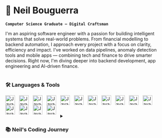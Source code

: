 # 🖖 Neil Bouguerra

**`Computer Science Graduate – Digital Craftsman`**

I'm an aspiring software engineer with a passion for building intelligent systems that solve real-world problems. From financial modelling to backend automation, I approach every project with a focus on clarity, efficiency and impact.
I've worked on data pipelines, anomaly detection tools and mobile apps — combining tech and finance to drive smarter decisions. Right now, I'm diving deeper into backend development, app engineering and AI-driven finance.

#

### 🛠️ Languages & Tools

<img align="left" alt="Java" width="30px" style="padding-right:10px;" src="https://cdn.jsdelivr.net/gh/devicons/devicon@latest/icons/java/java-original.svg" />
<img align="left" alt="Java" width="30px" style="padding-right:10px;" src="https://cdn.jsdelivr.net/gh/devicons/devicon@latest/icons/spring/spring-original.svg" />
<img align="left" alt="Java" width="30px" style="padding-right:10px;" src="https://cdn.jsdelivr.net/gh/devicons/devicon@latest/icons/python/python-original.svg" />
<img align="left" alt="Java" width="30px" style="padding-right:10px;" src="https://cdn.jsdelivr.net/gh/devicons/devicon@latest/icons/microsoftsqlserver/microsoftsqlserver-original.svg" />
<img align="left" alt="Java" width="30px" style="padding-right:10px;" src="https://cdn.jsdelivr.net/gh/devicons/devicon@latest/icons/typescript/typescript-original.svg" />
<img align="left" alt="Java" width="30px" style="padding-right:10px;" src="https://cdn.jsdelivr.net/gh/devicons/devicon@latest/icons/html5/html5-original.svg" />
<img align="left" alt="Java" width="30px" style="padding-right:10px;" src="https://cdn.jsdelivr.net/gh/devicons/devicon@latest/icons/css3/css3-original.svg" />
<img align="left" alt="Java" width="30px" style="padding-right:10px;" 
src="https://cdn.jsdelivr.net/gh/devicons/devicon@latest/icons/javascript/javascript-original.svg" />
<img align="left" alt="Java" width="30px" style="padding-right:10px;" src="https://cdn.jsdelivr.net/gh/devicons/devicon@latest/icons/nextjs/nextjs-original.svg" />
<img align="left" alt="Java" width="30px" style="padding-right:10px;" 
src="https://cdn.jsdelivr.net/gh/devicons/devicon@latest/icons/react/react-original.svg" />
<img align="left" alt="Java" width="30px" style="padding-right:10px;" src="https://cdn.jsdelivr.net/gh/devicons/devicon@latest/icons/flask/flask-original.svg" />
<img align="left" alt="Java" width="30px" style="padding-right:10px;" src="https://cdn.jsdelivr.net/gh/devicons/devicon@latest/icons/cplusplus/cplusplus-original.svg" />
<img align="left" alt="Java" width="30px" style="padding-right:10px;" src="https://cdn.jsdelivr.net/gh/devicons/devicon@latest/icons/github/github-original.svg" />
<img align="left" alt="Java" width="30px" style="padding-right:10px;" src="https://cdn.jsdelivr.net/gh/devicons/devicon@latest/icons/linux/linux-original.svg" />
<img align="left" alt="Java" width="30px" style="padding-right:10px;" src="https://cdn.jsdelivr.net/gh/devicons/devicon@latest/icons/bash/bash-original.svg" />
<br />

#

<details>
 <summary><h3>📚 Neil's Coding Journey</h3></summary>
My coding journey started when I was 13, trying to set up my own Minecraft server from scratch. I didn’t just want to play — I wanted to create a place where friends could come together, build and share freely. That meant diving headfirst into Java, learning Spigot, dealing with port forwarding, Linux shell commands and figuring out how to manage plugins and server crashes before I even knew what debugging really was.
By the time I hit 16, I had a new hustle — walking into restaurants and pitching websites to them for pocket money. I’d wireframe on napkins, build with WordPress, hand-code in HTML/CSS/JS and deliver full sites to real clients. It was scrappy, but it taught me how to deliver value with code.
In my twenties, I doubled down. I enrolled in a Computer Science degree at City, University of London and studied systems architecture, data structures, algorithms and AI. I worked on fintech products, built cross-platform apps, interned in finance and software and explored how software can make money smarter.
And now? I’m still building. Still learning. Still chasing that spark that got lit in a Minecraft folder over a decade ago.
</details>
